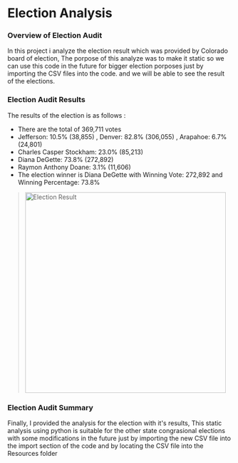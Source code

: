 # Election Analysis
### Overview of Election Audit
In this project i analyze the election result which was provided by Colorado board of election, The porpose of this analyze was to make it static
so we can use this code in the future for bigger election porposes just by importing the CSV files into the code.
and we will be able to see  the result of the elections.
### Election Audit Results
The results of the election is as follows :
- There are the total of 369,711 votes
- Jefferson: 10.5% (38,855) , Denver: 82.8% (306,055) , Arapahoe: 6.7% (24,801)
- Charles Casper Stockham: 23.0% (85,213)
- Diana DeGette: 73.8% (272,892)
- Raymon Anthony Doane: 3.1% (11,606)
- The election winner is Diana DeGette with Winning Vote: 272,892 and Winning Percentage: 73.8%
> <img alt="Election Result" src="https://user-images.githubusercontent.com/97934695/155826524-66eeea74-b3ca-4d79-af5a-8a57eb74ec3d.png" width="450">
### Election Audit Summary
Finally, I provided the analysis for the election with it's results, This static analysis using python is suitable for the other state congrasional elections with some modifications in the future just by importing the new CSV file into the import section of the code and by locating the CSV file into the Resources folder

